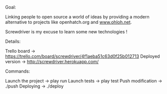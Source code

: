 Goal:

   Linking people to open source a world of ideas by providing a modern alternative to projects like openhatch.org and www.ohloh.net.

   Screwdriver is my excuse to learn some new technologies !

Details:

   Trello board -> https://trello.com/board/screwdriver/4f1aeba51c63d0f25b012713
   Deployed version -> http://screwdriver.herokuapp.com/

Commands:

   Launch the project -> play run
   Launch tests -> play test
   Push modification -> ./push
   Deploying -> ./deploy

